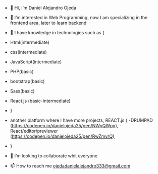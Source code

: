 - 👋 Hi, I’m Daniel Alejandro Ojeda
- 👀 I’m interested in Web Programming, now I am specializing in the frontend area, later to learn backend
- 🌱 I have knowledge in technologies such as {
-   Html(intermediate)
-   css(intermediate)
-   JavaScript(intermediate)
-   PHP(basic)
-   bootstrap(basic)
-   Sass(basic)
-   React.js (basic-intermediate)
- }

- another platform where I have more projects, REACT.js {
  -DRUMPAD (https://codepen.io/danielojeda25/pen/NWvQWpq),
  -React/editor/previewer (https://codepen.io/danielojeda25/pen/RwZmvrQ),
- }

- 💞️ I’m looking to collaborate whit everyone
- 📫 How to reach me ojedadanielalejandro333@gmail.com

